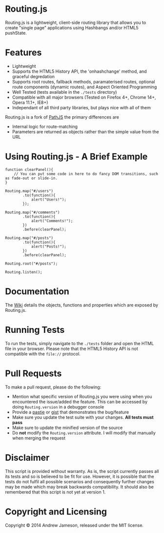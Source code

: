 # Routing.js #

Routing.js is a lightweight, client-side routing library that allows you to create "single page" applications using Hashbangs and/or HTML5 pushState.

# Features #
* Lightweight
* Supports the HTML5 History API, the 'onhashchange' method, and graceful degredation
* Supports root routes, fallback methods, paramaterised routes, optional route components (dynamic routes), and Aspect Oriented Programming
* Well Tested (tests available in the `./tests` directory)
* Compatible with all major browsers (Tested on Firefox 4+, Chrome 14+, Opera 11.1+, IE8+)
* Independant of all third party libraries, but plays nice with all of them

Routing.js is a fork of [PathJS](https://github.com/mtrpcic/pathjs) the primary differences are
* Internal logic for route-matching
* Parameters are returned as objects rather than the simple value from the URL

# Using Routing.js - A Brief Example #

```
function clearPanel(){
    // You can put some code in here to do fancy DOM transitions, such as fade-out or slide-in.
}
    
Routing.map("#/users")
        .to(function(){
            alert("Users!");
        });
    
Routing.map("#/comments")
        .to(function(){
            alert("Comments!");
        })
        .before(clearPanel);
    
Routing.map("#/posts")
        .to(function(){
            alert("Posts!");
        })
        .before(clearPanel);
    
Routing.root("#/posts");
    
Routing.listen();
```

# Documentation #
The [Wiki](https://github.com/awj100/Routing.js/wiki) details the objects, functions and properties which are exposed by Routing.js.

# Running Tests #
To run the tests, simply navigate to the `./tests` folder and open the HTML file in your browser.  Please note that the HTML5 History API is not compatible with the
`file://` protocol.


# Pull Requests #
To make a pull request, please do the following:

* Mention what specific version of Routing.js you were using when you encountered the issue/added the feature.  This can be accessed by doing `Routing.version` in a debugger console
* Provide a [pastie](http://pastie.org/) or [gist](https://gist.github.com/) that demonstrates the bug/feature
* Make sure you update the test suite with your changes.  **All tests must pass**
* Make sure to update the minified version of the source
* Do **not** modify the `Routing.version` attribute.  I will modify that manually when merging the request

# Disclaimer #
This script is provided without warranty. As is, the script currently passes all its tests and so is believed to be fit for use. However, it is possible that the tests do not fulfil all possible scenarios and consequently further changes may be made which may break backwards compatibility. It should also be remembered that this script is not yet at version 1.

# Copyright and Licensing #
Copyright © 2014 Andrew Jameson, released under the MIT license.
